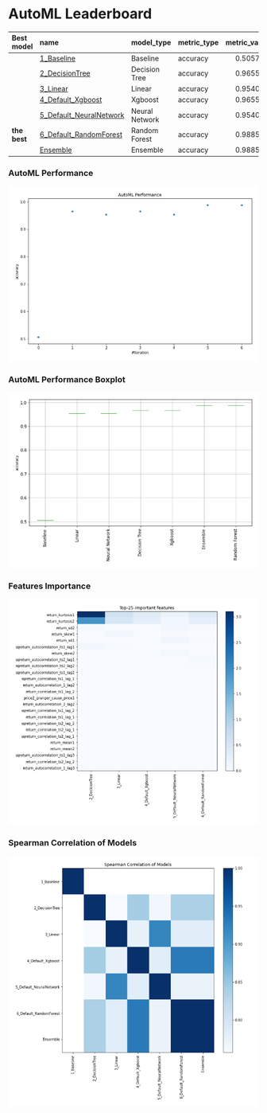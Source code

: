 # AutoML Leaderboard

| Best model   | name                                                         | model_type     | metric_type   |   metric_value |   train_time |
|:-------------|:-------------------------------------------------------------|:---------------|:--------------|---------------:|-------------:|
|              | [1_Baseline](1_Baseline/README.md)                           | Baseline       | accuracy      |       0.505747 |         0.87 |
|              | [2_DecisionTree](2_DecisionTree/README.md)                   | Decision Tree  | accuracy      |       0.965517 |         5.11 |
|              | [3_Linear](3_Linear/README.md)                               | Linear         | accuracy      |       0.954023 |         4.11 |
|              | [4_Default_Xgboost](4_Default_Xgboost/README.md)             | Xgboost        | accuracy      |       0.965517 |         4.17 |
|              | [5_Default_NeuralNetwork](5_Default_NeuralNetwork/README.md) | Neural Network | accuracy      |       0.954023 |         2.58 |
| **the best** | [6_Default_RandomForest](6_Default_RandomForest/README.md)   | Random Forest  | accuracy      |       0.988506 |         7.47 |
|              | [Ensemble](Ensemble/README.md)                               | Ensemble       | accuracy      |       0.988506 |         0.2  |

### AutoML Performance
![AutoML Performance](ldb_performance.png)

### AutoML Performance Boxplot
![AutoML Performance Boxplot](ldb_performance_boxplot.png)

### Features Importance
![features importance across models](features_heatmap.png)



### Spearman Correlation of Models
![models spearman correlation](correlation_heatmap.png)

